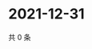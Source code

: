 # 2021-12-31

共 0 条

<!-- BEGIN WEIBO -->
<!-- 最后更新时间 Fri Dec 31 2021 13:12:30 GMT+0800 (China Standard Time) -->

<!-- END WEIBO -->
